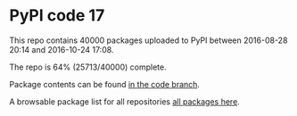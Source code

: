 # PyPI code 17

This repo contains 40000 packages uploaded to PyPI between 
2016-08-28 20:14 and 2016-10-24 17:08.

The repo is 64% (25713/40000) complete.

Package contents can be found [in the code branch](https://github.com/pypi-data/pypi-mirror-17/tree/code/packages).

A browsable package list for all repositories [all packages here](https://pypi-data.github.io/website/repositories/pypi-mirror-17).


